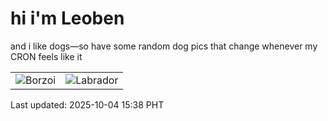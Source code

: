 # hi i'm Leoben

and i like dogs—so have some random dog pics that change whenever my CRON feels like it

|  |  |
|--------|----------|
| ![Borzoi](https://random-dog-vercel.vercel.app/api/random-borzoi?v=1759563521) | ![Labrador](https://random-dog-vercel.vercel.app/api/random-labrador?v=1759563521) |

Last updated: 2025-10-04 15:38 PHT
